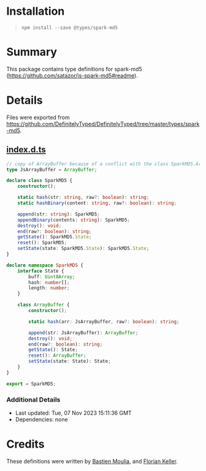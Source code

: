 # Installation
> `npm install --save @types/spark-md5`

# Summary
This package contains type definitions for spark-md5 (https://github.com/satazor/js-spark-md5#readme).

# Details
Files were exported from https://github.com/DefinitelyTyped/DefinitelyTyped/tree/master/types/spark-md5.
## [index.d.ts](https://github.com/DefinitelyTyped/DefinitelyTyped/tree/master/types/spark-md5/index.d.ts)
````ts
// copy of ArrayBuffer because of a conflict with the class SparkMD5.ArrayBuffer
type JsArrayBuffer = ArrayBuffer;

declare class SparkMD5 {
    constructor();

    static hash(str: string, raw?: boolean): string;
    static hashBinary(content: string, raw?: boolean): string;

    append(str: string): SparkMD5;
    appendBinary(contents: string): SparkMD5;
    destroy(): void;
    end(raw?: boolean): string;
    getState(): SparkMD5.State;
    reset(): SparkMD5;
    setState(state: SparkMD5.State): SparkMD5.State;
}

declare namespace SparkMD5 {
    interface State {
        buff: Uint8Array;
        hash: number[];
        length: number;
    }

    class ArrayBuffer {
        constructor();

        static hash(arr: JsArrayBuffer, raw?: boolean): string;

        append(str: JsArrayBuffer): ArrayBuffer;
        destroy(): void;
        end(raw?: boolean): string;
        getState(): State;
        reset(): ArrayBuffer;
        setState(state: State): State;
    }
}

export = SparkMD5;

````

### Additional Details
 * Last updated: Tue, 07 Nov 2023 15:11:36 GMT
 * Dependencies: none

# Credits
These definitions were written by [Bastien Moulia](https://github.com/bastienmoulia), and [Florian Keller](https://github.com/ffflorian).
